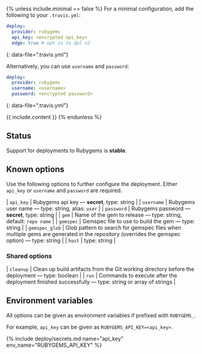 {% unless include.minimal == false %}
For a minimal configuration, add the following to your `.travis.yml`:

```yaml
deploy:
  provider: rubygems
  api_key: <encrypted api_key>
  edge: true # opt in to dpl v2
```
{: data-file=".travis.yml"}

Alternatively, you can use `username` and `password`:

```yaml
deploy:
  provider: rubygems
  username: <username>
  password: <encrypted password>
```
{: data-file=".travis.yml"}


{{ include.content }}
{% endunless %}

## Status

Support for deployments to Rubygems is **stable**.
## Known options

Use the following options to further configure the deployment. Either `api_key` or `username` and `password` are required.

| `api_key` | Rubygems api key &mdash; **secret**, type: string |
| `username` | Rubygems user name &mdash; type: string, alias: `user` |
| `password` | Rubygems password &mdash; **secret**, type: string |
| `gem` | Name of the gem to release &mdash; type: string, default: `repo name` |
| `gemspec` | Gemspec file to use to build the gem &mdash; type: string |
| `gemspec_glob` | Glob pattern to search for gemspec files when multiple gems are generated in the repository (overrides the gemspec option) &mdash; type: string |
| `host` | type: string |

### Shared options

| `cleanup` | Clean up build artifacts from the Git working directory before the deployment &mdash; type: boolean |
| `run` | Commands to execute after the deployment finished successfully &mdash; type: string or array of strings |

## Environment variables

All options can be given as environment variables if prefixed with `RUBYGEMS_`.

For example, `api_key` can be given as `RUBYGEMS_API_KEY=<api_key>`.

{% include deploy/secrets.md name="api_key" env_name="RUBYGEMS_API_KEY" %}
